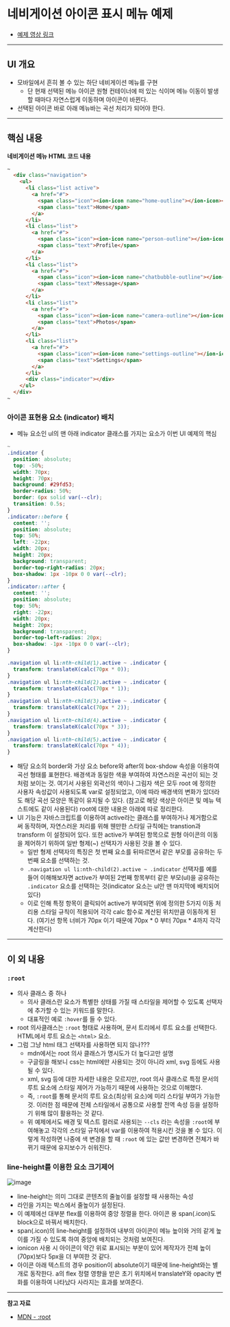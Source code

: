 # 네비게이션 아이콘 표시 메뉴 예제

- [예제 영상 링크](https://www.youtube.com/watch?v=ArTVfdHOB-M&list=PL5e68lK9hEzc8P9BJCSX1k9C8uKAV5Oa5&index=3&t=1s)

---

## UI 개요

- 모바일에서 흔히 볼 수 있는 하단 네비게이션 메뉴를 구현
  - 단 현재 선택된 메뉴 아이콘 원형 컨테이너에 떠 있는 식이며 메뉴 이동이 발생할 때마다 자연스럽게 이동하며 아이콘이 바뀐다.
- 선택된 아이콘 바로 아래 메뉴바는 곡선 처리가 되어야 한다.

---

## 핵심 내용

**네비게이션 메뉴 HTML 코드 내용**

```html
~
  <div class="navigation">
    <ul>
      <li class="list active">
        <a href="#">
          <span class="icon"><ion-icon name="home-outline"></ion-icon></span>
          <span class="text">Home</span>
        </a>
      </li>
      <li class="list">
        <a href="#">
          <span class="icon"><ion-icon name="person-outline"></ion-icon></span>
          <span class="text">Profile</span>
        </a>
      </li>
      <li class="list">
        <a href="#">
          <span class="icon"><ion-icon name="chatbubble-outline"></ion-icon></span>
          <span class="text">Message</span>
        </a>
      </li>
      <li class="list">
        <a href="#">
          <span class="icon"><ion-icon name="camera-outline"></ion-icon></span>
          <span class="text">Photos</span>
        </a>
      </li>
      <li class="list">
        <a href="#">
          <span class="icon"><ion-icon name="settings-outline"></ion-icon></span>
          <span class="text">Settings</span>
        </a>
      </li>
      <div class="indicator"></div>
    </ul>
  </div>
~
```

### 아이콘 표현용 요소 (indicator) 배치

- 메뉴 요소인 ul의 맨 아래 indicator 클래스를 가지는 요소가 이번 UI 예제의 핵심

```css
~
.indicator {
  position: absolute;
  top: -50%;
  width: 70px;
  height: 70px;
  background: #29fd53;
  border-radius: 50%;
  border: 6px solid var(--clr);
  transition: 0.5s;
}
.indicator::before {
  content: '';
  position: absolute;
  top: 50%;
  left: -22px;
  width: 20px;
  height: 20px;
  background: transparent;
  border-top-right-radius: 20px;
  box-shadow: 1px -10px 0 0 var(--clr);
}
.indicator::after {
  content: '';
  position: absolute;
  top: 50%;
  right: -22px;
  width: 20px;
  height: 20px;
  background: transparent;
  border-top-left-radius: 20px;
  box-shadow: -1px -10px 0 0 var(--clr);
}

.navigation ul li:nth-child(1).active ~ .indicator {
  transform: translateX(calc(70px * 0));
}
.navigation ul li:nth-child(2).active ~ .indicator {
  transform: translateX(calc(70px * 1));
}
.navigation ul li:nth-child(3).active ~ .indicator {
  transform: translateX(calc(70px * 2));
}
.navigation ul li:nth-child(4).active ~ .indicator {
  transform: translateX(calc(70px * 3));
}
.navigation ul li:nth-child(5).active ~ .indicator {
  transform: translateX(calc(70px * 4));
}
```

- 해당 요소의 border와 가상 요소 before와 after의 box-shdow 속성을 이용하여 곡선 형태를 표현한다. 배경색과 동일한 색을 부여하여 자연스러운 곡선이 되는 것처럼 보이는 것. 여기서 사용된 외곽선의 색이나 그림자 색은 모두 root 에 정의한 사용자 속성값이 사용되도록 var로 설정되었고, 이에 따라 배경색의 변화가 있더라도 해당 곡선 모양은 똑같이 유지될 수 있다. (참고로 해당 색상은 아이콘 및 메뉴 텍스트에도 같이 사용된다) root에 대한 내용은 아래에 따로 정리한다.
- UI 기능은 자바스크립트를 이용하여 active라는 클래스를 부여하거나 제거함으로써 동작하며, 자연스러운 처리를 위해 웬만한 스타일 규칙에는 transtion과 transform 이 설정되어 있다. 또한 active가 부여된 항목으로 원형 아이콘의 이동을 제어하기 위하여 일반 형제(~) 선택자가 사용된 것을 볼 수 있다.
  - 일반 형제 선택자의 특징은 첫 번째 요소를 뒤따르면서 같은 부모를 공유하는 두 번째 요소를 선택하는 것.
  - `.navigation ul li:nth-child(2).active ~ .indicator` 선택자를 예를 들어 이해해보자면 active가 부여된 2번째 항목부터 같은 부모(ul)을 공유하는 `.indicator` 요소를 선택하는 것(indicator 요소는 ul안 맨 마지막에 배치되어 있다)
  - 이로 인해 특정 항목이 클릭되어 active가 부여되면 위에 정의한 5가지 이동 처리용 스타일 규칙이 적용되어 각각 calc 함수로 계산된 위치만큼 이동하게 된다. (여기선 항목 너비가 70px 이기 때문에 70px * 0 부터 70px * 4까지 각각 계산한다)

---

## 이 외 내용

### `:root`

- 의사 클래스 중 하나
  - 의사 클래스란 요소가 특별한 상태를 가질 때 스타일을 제어할 수 있도록 선택자에 추가할 수 있는 키워드를 말한다.
  - 대표적인 예로 `:hover`를 들 수 있다.
- root 의사클래스는 `:root` 형태로 사용하며, 문서 트리에서 루트 요소를 선택한다. HTML에서 루트 요소는 `<html>` 요소.
- 그럼 그냥 html 태그 선택자를 사용하면 되지 않나???
  - mdn에서는 root 의사 클래스가 명시도가 더 높다고만 설명
  - 구글링을 해보니 css는 html에만 사용되는 것이 아니라 xml, svg 등에도 사용될 수 있다.
  - xml, svg 등에 대한 자세한 내용은 모르지만, root 의사 클래스로 특정 문서의 루트 요소에 스타일 제어가 가능하기 때문에 사용하는 것으로 이해했다.
  - 즉, `:root`를 통해 문서의 루트 요소(최상위 요소)에 미리 스타일 부여가 가능한 것. 이러한 점 때문에 전체 스타일에서 공통으로 사용할 전역 속성 등을 설정하기 위해 많이 활용하는 것 같다.
  - 위 예제에서도 배경 및 텍스트 컬러로 사용되는 `--cls` 라는 속성을 `:root`에 부여해놓고 각각의 스타일 규칙에서 var를 이용하여 적용시킨 것을 볼 수 있다. 이렇게 작성하면 나중에 색 변경을 할 때 `:root` 에 있는 값만 변경하면 전체가 바뀌기 때문에 유지보수가 쉬워진다.

### line-height를 이용한 요소 크기제어

![image](https://user-images.githubusercontent.com/104971437/184835901-2f5b7265-e6d9-4746-8f90-7bc6d07d3f38.png)

- line-height는 의미 그대로 콘텐츠의 줄높이를 설정할 때 사용하는 속성
- 라인을 가지는 박스에서 줄높이가 설정된다.
- 이 예제에선 대부분 flex를 이용하여 중앙 정렬을 한다. 아이콘 용 span(.icon)도 block으로 바꿔서 배치한다.
- span(.icon)의 line-height를 설정하여 내부의 아이콘이 메뉴 높이와 거의 같게 높이를 가질 수 있도록 하여 중앙에 배치되는 것처럼 보여진다.
- ionicon 사용 시 아이콘이 약간 위로 표시되는 부분이 있어 제작자가 전체 높이(70px)보다 5px을 더 부여한 것 같다.
- 아이콘 아래 텍스트의 경우 position이 absolute이기 때문에 line-height와는 별개로 동작한다. a의 flex 정렬 영향을 받은 초기 위치에서 translateY와 opacity 변화를 이용하여 나타났다 사라지는 효과를 보여준다.

---

**참고 자료**

- [MDN - :root](https://developer.mozilla.org/ko/docs/Web/CSS/:root)

